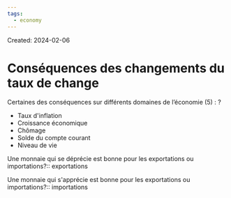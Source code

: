 ```yaml
---
tags:
  - economy
---
```

Created: 2024-02-06

# Conséquences des changements du taux de change

Certaines des conséquences sur différents domaines de l’économie (5) :
?
- Taux d'inflation
- Croissance économique
- Chômage
- Solde du compte courant
- Niveau de vie
<!--SR:!2024-03-15,19,210-->


Une monnaie qui se déprécie est bonne pour les exportations ou importations?:: exportations
<!--SR:!2024-03-16,23,250-->

Une monnaie qui s'apprécie est bonne pour les exportations ou importations?:: importations
<!--SR:!2024-03-07,17,250-->


